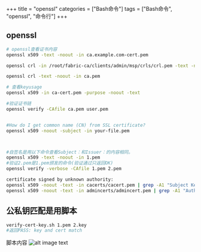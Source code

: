 +++
title = "openssl"
categories = ["Bash命令"]
tags = ["Bash命令", "openssl", "命令行"]
+++



## openssl

```bash
# openssl查看证书内容
openssl x509 -text -noout -in ca.example.com-cert.pem

openssl crl -in /root/fabric-ca/clients/admin/msp/crls/crl.pem -text -noout

openssl crl -text -noout -in ca.pem

# 查看keyusage
openssl x509 -in ca-cert.pem -purpose -noout -text

#验证证书链
openssl verify -CAfile ca.pem user.pem


#How do I get common name (CN) from SSL certificate?
openssl x509 -noout -subject -in your-file.pem



#自签名是用以下命令查看Subject：和Issuer：的内容相同。
openssl x509 -text -noout -in 1.pem
#验证2.pem是1.pem颁发的命令(验证通过只返回OK)
openssl verify -verbose -CAfile 1.pem 2.pem

certificate signed by unknown authority:
openssl x509 -noout -text -in cacerts/cacert.pem | grep -A1 "Subject Key Identifier"
openssl x509 -noout -text -in admincerts/admincert.pem | grep -A1 "Authority Key Identifier"

```

## 公私钥匹配是用脚本

```bash
verify-cert-key.sh 1.pem 2.key
#返回PASS: key and cert match
```

脚本内容
![alt image text](/verify-cert-key.png)
